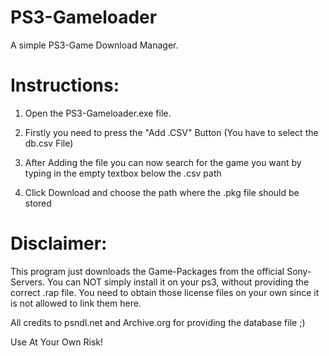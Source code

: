 # PS3-Gameloader
A simple PS3-Game Download Manager.

# Instructions:

1. Open the PS3-Gameloader.exe file.

2. Firstly you need to press the "Add .CSV" Button (You have to select the db.csv File)

3. After Adding the file you can now search for the game you want by typing in the empty textbox below the .csv path

4. Click Download and choose the path where the .pkg file should be stored

# Disclaimer:
This program just downloads the Game-Packages from the official Sony-Servers. You can NOT simply install it on your ps3, without providing the correct .rap file. You need to obtain those license files on your own since it is not allowed to link them here. 

All credits to psndl.net and Archive.org for providing the database file ;)

Use At Your Own Risk!
